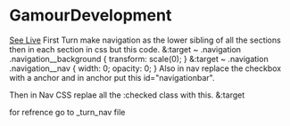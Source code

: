 # GamourDevelopment
[See Live](https://kabi4.github.io/GamourDevelopment/)
First Turn make navigation as the lower sibling of all the sections then in each section in css but this code.
&:target ~ .navigation .navigation__background {
        transform: scale(0);
    }
    &:target ~ .navigation .navigation__nav {
        width: 0;
        opacity: 0;
    }
Also in nav replace the checkbox with a anchor and in anchor put this id="navigationbar".

Then in Nav CSS replae all the :checked class with this.
    &:target

for refrence go to _turn_nav file
